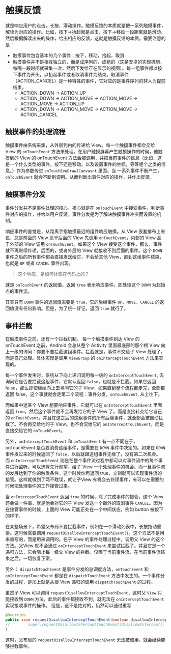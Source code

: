# 触摸反馈

就是响应用户的点击，长按，滑动操作。触摸反馈的本质就是把一系列触摸事件，解读为对应的操作。比如，按下->抬起就是点击，按下->移动一段距离就是滑动。然后根据解读出来的操作，给出相应的反馈，这就是触摸反馈的本质。需要注意的是：
- 触摸事件包含基本的几个事件：按下，移动，抬起，取消
- 触摸事件并不是相互独立的，而是成序列的，成组的（这是安卓的实现机制，每隔一段时间就采集一次，然后下发给正在显示的视图）。每一组事件都以按下事件为开头，以抬起事件或者取消事件为结束。取消事件（ACTION_CANCEL）是一种特殊的事件，它对应的是事件序列的非人为提前结束。
    - ACTION_DOWN -> ACTION_UP
    - ACTION_DOWN -> ACTION_MOVE -> ACTION_MOVE -> ACTION_MOVE -> ACTION_UP
    - ACTION_DOWN -> ACTION_MOVE -> ACTION_MOVE -> ACTION_CANCEL


## 触摸事件的处理流程

触摸事件由系统采集，从外层到内的传递给 View。每一个触摸事件都会交给 View 的 `onTouchEvent` 方法来处理。在用户触摸屏幕产生触摸操作的时候，他触摸到的 View 的 onTouchEvent 方法会被调用，并把当前事件的信息（比如，这是一个什么类型的事件，按下还是移动。以及设置事件的坐标，等等呢个之类的信息。）作为参数传进 `onTouchEveDraw(Canvasnt` 里面。当 一系列事件不断产生，`onTouchEvent` 就会不断别调用。从而判断出事件对应的操作，并作出反馈。

## 触摸事件分发

事件分发并不是事件处理的核心，核心就是在 `onTouchEvent` 中接受事件，判断事件对应的操作，并给以用户反馈。事件分发是为了解决触摸事件冲突而设置的机制。

响应事件的直觉是，从距离手指触摸最近的组件响应触摸。从 View 嵌套排布上来说，总是前面的 View 高于后面的 View 先调用 `onTouchEvent`，内部的 View 高于外部的 View 调用 `onTouchEvent`。如果这个 View 接受这个事件，那么，事件就不再继续传递，后面的，或者外层的 View 就接收不到后面的事件。这个 `DOWN` 事件之后的所有事件都会直接发送给它，不会给其他 View，直到这组事件结束，也就是 `UP` 或者 `CANCEL` 事件出现。

> 这个响应，是如何体现在代码上的？

就是 `onTouchEvent` 的返回值，返回 `true` 表示响应事件。即处理这个 `DOWN` 为起始点的事件流。

其实只有 `DOWN` 事件的返回值需要是 `true`，它的后继事件 `UP`、`MOVE`，`CANCEL` 的返回值没有任何影响。但是，为了统一好记，返回 `true` 就行了。

## 事件拦截

在触摸事件之前，还有一个拦截机制。 每一个触摸事件到达 View 的 onTouchEvent 之前，Android 会总从整个 Activity 里面最底部的那个根 View 向上一级的询问：你要不要拦截这组事件。拦截就是，事件不交给子 View 处理了，而是自己处理。具体实现是调用 `ViewGroup` 的 `onInterceptTouchEvent` 方法来实现的。

每一个事件发生时，系统从下向上递归调用每一级的 `onInterceptTouchEvent`, 去询问它是否要拦截这组事件，它默认返回 `false`，也就是不拦截。如果它返回 false，那么即使继续向上去寻问它的子 View，如果直到整个流程都走完，全部都返回 false，这个事就就会走第二个流程：事件分发，`onTouchEvent`, 从上往下。

而如果中途某个 View 想要响应事件，它就可以在 `onInterceptTouchEvent` 里面返回 `true`。然后这个事件就不会再发给它的子 View 了。而是直接转交给它自己的 `onTouchEvent`。并且在这之后的这组事件的所有后继事件，就全部会被自动拦截了。不会再交给他的子 View。也不会交给它的 `onInterceptTouchEvent`。而是直接交给它的 `onTouchEvent`。

另外，`onInterceptTouchEvent` 和 `onTouchEvent` 有一点不同在于，onTouchEvent 是否要消费这组事件，是需要在 `DOWN` 事件中决定的。如果在 `DOWN` 事件发过来的时候返回了 `false`，以后就跟这组事件无缘了，没有第二次机会。 而 `onInterceptTouchEvent` 则是在整个事件流过程中都可以对事件流中的每个事件进行监听。可以选择先行观望，给子 View 一个处理事件的机会。而一旦事件流的发展达到了你的触发条件，这个时候你再返回 true，立刻就可以实现事件流的接管。这样就做到了两不耽误，就让子View 有机会去处理事件，有可以在需要的时候把处理事件的工作接管过来。

当 `onInterceptTouchEvent` 返回 `true` 的时候，除了完成事件的接管，这个 View 还会做一件事，就是他会对它的子 View 发送一个额外的取消事件 `CANCEL`。因为在接管事件的时候，上面的 View 可能正处在一个中间状态，例如 button 被按下的样子。

在某些场景下，希望父布局不要拦截事件，例如在一个滑动列表中，长按拖动重排。这时候需要调用 `requestDisallowInterceptTouchEvent()`，这个方法不是用来重写的，而是用来调用的。在子 View 的事件处理过程中，调用父 View 的这个方法。父View 就不会通过 `onInterceptTouchEvent` 来尝试拦截了。并且它是一个递归方法，它会阻止每一级父 View 的拦截。仅限于当前事件流，在当前事件流结束之后，一切恢复正常。

另外： `dispatchTouchEvent` 是事件分发的总调度方法，`onTouchEvent` 和 `onInterceptTouchEvent` 都是在 `dispatchTouchEvent` 方法中发生的。一个事件分发的过程，是加上就是从根 View 递归的调用 `dispatchTouchEvent` 的过程。

虽然子 View 可以调用 `requestDisallowInterceptTouchEvent`，这时父 `View` 只能接收到 `DOWN` 方法，此后的事件都接收不到，就无法在 `onInterceptTouchEvent` 实现接收事件的操作。 但是，这不是绝对的，仍然可以通过重写
```java
@Override
public void requestDisallowInterceptTouchEvent(boolean disallowIntercept) {
//        super.requestDisallowInterceptTouchEvent(disallowIntercept);
}
```
这时，父布局的 `requestDisallowInterceptTouchEvent` 无法被调用，就会继续能够拦截事件。
